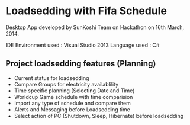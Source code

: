 Loadsedding with Fifa Schedule
==============================

Desktop App developed by SunKoshi Team on Hackathon on 16th March, 2014. 


IDE Environment used : Visual Studio 2013
Language used : C#

Project loadsedding features (Planning)
----------------------------
- Current status for loadsedding
- Compare Groups for electricity availablility
- Time specific planning (Selecting Date and Time)
- Worldcup Game schedule with time comparision 
- Import any type of schedule and compare them
- Alerts and Messaging before Loadsedding time
- Select action of PC (Shutdown, Sleep, Hibernate) before loadsedding

